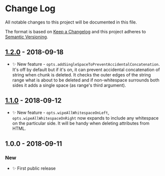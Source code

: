 # Change Log

All notable changes to this project will be documented in this file.

The format is based on [Keep a Changelog](http://keepachangelog.com/)
and this project adheres to [Semantic Versioning](http://semver.org/).

## [1.2.0] - 2018-09-18

- ✨ New feature - `opts.addSingleSpaceToPreventAccidentalConcatenation`. It's off by default but if it's on, it can prevent accidental concatenation of string when chunk is deleted. It checks the outer edges of the string range what is about to be deleted and if non-whitespace surrounds both sides it adds a single space (as range's third argument).

## [1.1.0] - 2018-09-12

- ✨ New feature - `opts.wipeAllWhitespaceOnLeft`, `opts.wipeAllWhitespaceOnRight` now expands to include any whitespace on the particular side. It will be handy when deleting attributes from HTML.

## 1.0.0 - 2018-09-11

### New

- ✨ First public release

[1.2.0]: https://bitbucket.org/codsen/string-range-expander/branches/compare/v1.2.0%0Dv1.1.3#diff
[1.1.0]: https://bitbucket.org/codsen/string-range-expander/branches/compare/v1.1.0%0Dv1.0.2#diff
